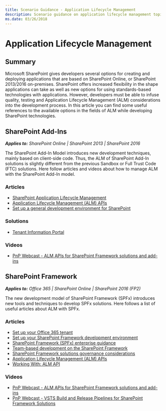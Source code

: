 ```yaml
---
title: Scenario Guidance - Application Lifecycle Management
description: Scenario guidance on application lifecycle management topics with SharePoint Framework and SharePoint add-ins.
ms.date: 03/26/2018
---
```


# Application Lifecycle Management

## Summary
Microsoft SharePoint gives developers several options for creating and deploying applications that are based on SharePoint Online, or SharePoint 2013/2016 on-premises. SharePoint offers increased flexibility in the shape applications can take as well as new options for using standards-based technologies with applications. However, developers must be able to infuse quality, testing and Application Lifecycle Management (ALM) considerations into the development process. In this article you can find some useful references to the available options in the fields of ALM while developing SharePoint technologies.


## SharePoint Add-Ins

_**Applies to:** SharePoint Online | SharePoint 2013 | SharePoint 2016_

The SharePoint Add-In Model introduces new development techniques, mainly based on client-side code. Thus, the ALM of SharePoint Add-In solutions is slightly different from the previous Sandbox or Full Trust Code (FTC) solutions. Here follow articles and videos about how to manage ALM with the SharePoint Add-In model.

### Articles
* [SharePoint Application Lifecycle Management](https://docs.microsoft.com/en-us/sharepoint/dev/general-development/sharepoint-server-application-lifecycle-management)
* [Application Lifecycle Management (ALM) APIs](https://docs.microsoft.com/en-us/sharepoint/dev/apis/alm-api-for-spfx-add-ins)
* [Set up a general development environment for SharePoint](https://docs.microsoft.com/en-us/sharepoint/dev/general-development/set-up-a-general-development-environment-for-sharepoint)

### Solutions
* [Tenant Information Portal](https://github.com/SharePoint/PnP-Tools/tree/master/Solutions/Tenant%20Information%20Portal)

### Videos
* [PnP Webcast - ALM APIs for SharePoint Framework solutions and add-ins](https://www.youtube.com/watch?v=MUmd85-E5SI&index=1&list=PLR9nK3mnD-OUnJytlXlO84fQnYt50iTmS)

## SharePoint Framework

_**Applies to:** Office 365 | SharePoint Online | SharePoint 2016 (FP2)_

The new development model of SharePoint Framework (SPFx) introduces new tools and techniques to develop SPFx solutions. Here follows a list of useful articles about ALM with SPFx.

### Articles
* [Set up your Office 365 tenant](https://docs.microsoft.com/en-us/sharepoint/dev/spfx/set-up-your-developer-tenant)
* [Set up your SharePoint Framework development environment](https://docs.microsoft.com/en-us/sharepoint/dev/spfx/set-up-your-development-environment)
* [SharePoint Framework (SPFx) enterprise guidance](https://docs.microsoft.com/en-us/sharepoint/dev/spfx/enterprise-guidance)
* [Team-based development on the SharePoint Framework](https://docs.microsoft.com/en-us/sharepoint/dev/spfx/team-based-development-on-sharepoint-framework)
* [SharePoint Framework solutions governance considerations](https://docs.microsoft.com/en-us/sharepoint/dev/spfx/web-parts/guidance/governance-considerations)
* [Application Lifecycle Management (ALM) APIs](https://docs.microsoft.com/en-us/sharepoint/dev/apis/alm-api-for-spfx-add-ins)
* [Working With: ALM API](https://github.com/SharePoint/PnP-JS-Core/wiki/Working-With:-ALM-API)

### Videos
* [PnP Webcast - ALM APIs for SharePoint Framework solutions and add-ins](https://www.youtube.com/watch?v=MUmd85-E5SI&index=1&list=PLR9nK3mnD-OUnJytlXlO84fQnYt50iTmS)
* [PnP Webcast - VSTS Build and Release Pipelines for SharePoint Framework Solutions](https://www.youtube.com/watch?v=0LysOXWbC2A)
